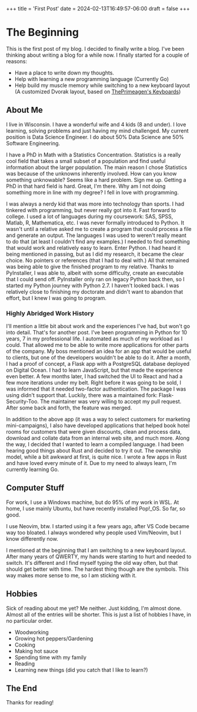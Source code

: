 +++
title = 'First Post'
date = 2024-02-13T16:49:57-06:00
draft = false
+++


# The Beginning

This is the first post of my blog. I decided to finally write a blog. I've been
thinking about writing a blog for a while now. I finally started for a couple of
reasons:

* Have a place to write down my thoughts.
* Help with learning a new programming language (Currently Go)
* Help build my muscle memory while switching to a new keyboard layout (A customized Dvorak layout,
based on [ThePrimeagen's Keyboards](https://github.com/ThePrimeagen/keyboards))

## About Me

I live in Wisconsin. I have a wonderful wife and 4 kids (8 and under). I love learning,
solving problems and just having my mind challenged. My current position is Data Science
Engineer. I do about 50% Data Science ane 50% Software Engineering.

I have a PhD in Math with a Statistics Concentration. Statistics is a really cool field
that takes a small subset of a population and find useful information about the
larger population. The main reason I chose Statistics was because of the unknowns inherently involved. How can you
know something unknowable? Seems like a hard problem. Sign me up. Getting a PhD in that hard field is hard.
Great, I'm there. Why am I not doing something more in line with my degree? I fell in love with programming.

I was always a nerdy kid that was more into technology than sports. I had tinkered with programming, but never
really got into it. Fast forward to college. I used a lot of languages during my coursework: SAS, SPSS, Matlab,
R, Mathematica, etc. I was never formally introduced to Python. It wasn't until a relative asked me to create a
program that could process a file and generate an output. The languages I was used to weren't really meant to do that
(at least I couldn't find any examples.) I needed to find something that would work and relatively easy to learn.
Enter Python. I had heard it being mentioned in passing, but as I did my research, it became the clear choice. No pointers
or references (that I had to deal with.) All that remained was being able to give the finished program to my
relative. Thanks to PyInstaller, I was able to, albeit with some difficulty, create an executable that I could send off.
PyInstaller only ran on legacy Python back then, so I started my Python journey with Python 2.7. I haven't looked back.
I was relatively close to finishing my doctorate and didn't want to abandon that effort, but I knew I was going to
program.

### Highly Abridged Work History

I'll mention a little bit about work and the experiences I've had, but won't go into detail. That's for another post.
I've been programming in Python for 10 years, 7 in my professional life. I automated as much of my workload as I could.
That allowed me to be able to write more applications for other parts of the company. My boss mentioned an idea for an
app that would be useful to clients, but one of the developers wouldn't be able to do it. After a month, I had a proof of
concept, a Flask app with a PostgreSQL database deployed on Digital Ocean. I had to learn JavaScript, but that made the
experience even better. A few months later, I had switched the UI to React and had a few more iterations under my belt. Right
before it was going to be sold, I was informed that it needed two-factor authentication. The package I was using
didn't support that. Luckily, there was a maintained fork: Flask-Security-Too. The maintainer was very willing to
accept my pull request. After some back and forth, the feature was merged.

In addition to the above app (it was a way to select customers for marketing mini-campaigns), I also have developed applications
that helped book hotel rooms for customers that were given discounts, clean and process data, download and collate data from an internal
web site, and much more. Along the way, I decided that I wanted to learn a compiled language. I had been hearing good
things about Rust and decided to try it out. The ownership model, while a bit awkward at first, is quite nice. I wrote a
few apps in Rust and have loved every minute of it. Due to my need to always learn, I'm currently learning Go.

## Computer Stuff

For work, I use a Windows machine, but do 95% of my work in WSL. At home, I use mainly Ubuntu, but have recently installed Pop!_OS.
So far, so good.

I use Neovim, btw. I started using it a few years ago, after VS Code became way too bloated. I always wondered why people
used Vim/Neovim, but I know differently now.

I mentioned at the beginning that I am switching to a new keyboard layout. After many years of QWERTY, my hands were
starting to hurt and needed to switch. It's different and I find myself typing the old way often, but that should get better
with time. The hardest thing though are the symbols. This way makes more sense to me, so I am sticking with it.

## Hobbies

Sick of reading about me yet? Me neither. Just kidding, I'm almost done. Almost all of the entries will be shorter.
This is just a list of hobbies I have, in no particular order.

* Woodworking
* Growing hot peppers/Gardening
* Cooking
* Making hot sauce
* Spending time with my family
* Reading
* Learning new things (did you catch that I like to learn?)


## The End
Thanks for reading!
